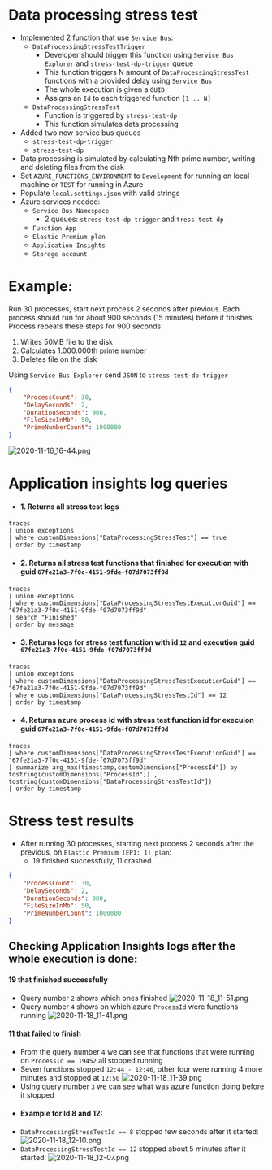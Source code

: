 # Data processing stress test

- Implemented 2 function that use `Service Bus`:
   - `DataProcessingStressTestTrigger`
      - Developer should trigger this function using `Service Bus Explorer` and `stress-test-dp-trigger` queue
      - This function triggers N amount of `DataProcessingStressTest` functions with a provided delay using `Service Bus`
      - The whole execution is given a `GUID`
      - Assigns an `Id` to each triggered function `[1 .. N]`
   - `DataProcessingStressTest`
      - Function is triggered by `stress-test-dp`
      - This function simulates data processing
- Added two new service bus queues
   - `stress-test-dp-trigger`
   - `stress-test-dp`
- Data processing is simulated by calculating Nth prime number, writing and deleting files from the disk
- Set `AZURE_FUNCTIONS_ENVIRONMENT` to `Development` for running on local machine or `TEST` for running in Azure
- Populate `local.settings.json` with valid strings
- Azure services needed:
  - `Service Bus Namespace`
    - 2 queues: `stress-test-dp-trigger` and `tress-test-dp`
  - `Function App`
  - `Elastic Premium plan`
  - `Application Insights`
  - `Storage account`

# Example:
Run 30 processes, start next process 2 seconds after previous.
Each process should run for about 900 seconds (15 minutes) before it finishes.
Process repeats these steps for 900 seconds:
  1) Writes 50MB file to the disk
  2) Calculates 1.000.000th prime number
  3) Deletes file on the disk

Using `Service Bus Explorer` send `JSON` to `stress-test-dp-trigger`
```json
{
    "ProcessCount": 30,
    "DelaySeconds": 2,
    "DurationSeconds": 900,
    "FileSizeInMb": 50,
    "PrimeNumberCount": 1000000
}
```

![2020-11-16_16-44.png](Images/2020-11-16_16-44.png) 

# Application insights log queries

- #### 1. Returns all stress test logs
```
traces
| union exceptions
| where customDimensions["DataProcessingStressTest"] == true
| order by timestamp
```

- #### 2. Returns all stress test functions that finished for execution with guid `67fe21a3-7f0c-4151-9fde-f07d7073ff9d`
```
traces
| union exceptions
| where customDimensions["DataProcessingStressTestExecutionGuid"] == "67fe21a3-7f0c-4151-9fde-f07d7073ff9d"
| search "Finished"
| order by message
```

- #### 3. Returns logs for stress test function with id `12` and execution guid `67fe21a3-7f0c-4151-9fde-f07d7073ff9d`
```
traces
| union exceptions
| where customDimensions["DataProcessingStressTestExecutionGuid"] == "67fe21a3-7f0c-4151-9fde-f07d7073ff9d"
| where customDimensions["DataProcessingStressTestId"] == 12
| order by timestamp
```

- #### 4. Returns azure process id with stress test function id for execuion guid `67fe21a3-7f0c-4151-9fde-f07d7073ff9d`
```
traces
| where customDimensions["DataProcessingStressTestExecutionGuid"] == "67fe21a3-7f0c-4151-9fde-f07d7073ff9d"
| summarize arg_max(timestamp,customDimensions["ProcessId"]) by tostring(customDimensions["ProcessId"]) , tostring(customDimensions["DataProcessingStressTestId"])
| order by timestamp
```

# Stress test results

- After running 30 processes, starting next process 2 seconds after the previous, on `Elastic Premium (EP1: 1) plan`:
  - 19 finished successfully, 11 crashed

```json
{
    "ProcessCount": 30,
    "DelaySeconds": 2,
    "DurationSeconds": 900,
    "FileSizeInMb": 50,
    "PrimeNumberCount": 1000000
}
```

## Checking Application Insights logs after the whole execution is done:
#### 19 that finished successfully
  - Query number `2` shows which ones finished
  ![2020-11-18_11-51.png](Images/2020-11-18_11-51.png) 
  - Query number `4` shows on which azure `ProcessId` were functions running
  ![2020-11-18_11-41.png](Images/2020-11-18_11-41.png) 
   
#### 11 that failed to finish
  - From the query number `4` we can see that functions that were running on `ProcessId == 19452` all stopped running
  - Seven functions stopped `12:44 - 12:46`, other four were running 4 more minutes and stopped at `12:50`
  ![2020-11-18_11-39.png](Images/2020-11-18_11-39.png)
  - Using query number `3` we can see what was azure function doing before it stopped
  - #### Example for Id 8 and 12:
  - `DataProcessingStressTestId == 8` stopped few seconds after it started:
  ![2020-11-18_12-10.png](Images/2020-11-18_12-10.png)
  - `DataProcessingStressTestId == 12` stopped about 5 minutes after it started:
  ![2020-11-18_12-07.png](Images/2020-11-18_12-07.png)
  
  
  
 
